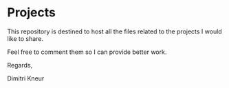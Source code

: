 # Projects

This repository is destined to host all the files related to the projects I would like to share.

Feel free to comment them so I can provide better work.

Regards,

Dimitri Kneur
